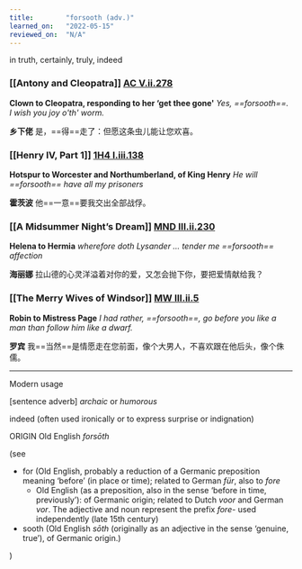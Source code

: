 ```yaml
---
title:        "forsooth (adv.)"
learned_on:   "2022-05-15"
reviewed_on:  "N/A"
---
```


in truth, certainly, truly, indeed

### [[Antony and Cleopatra]] [AC V.ii.278](https://www.shakespeareswords.com/Public/Play.aspx?Act=5&Scene=2&WorkId=8#112141) 


**Clown to Cleopatra, responding to her ‘get thee gone'** *Yes, ==forsooth==. I wish you joy o'th' worm.*

**乡下佬** 是，==得==走了：但愿这条虫儿能让您欢喜。

### [[Henry IV, Part 1]] [1H4 I.iii.138](https://www.shakespeareswords.com/Public/Play.aspx?Act=1&Scene=3&WorkId=33#232911) 


**Hotspur to Worcester and Northumberland, of King Henry** *He will ==forsooth== have all my prisoners*

**霍茨波** 他==一意==要我交出全部战俘。

### [[A Midsummer Night’s Dream]] [MND III.ii.230](https://www.shakespeareswords.com/Public/Play.aspx?Act=3&Scene=2&WorkId=4#126984) 


**Helena to Hermia** *wherefore doth Lysander … tender me ==forsooth== affection*

**海丽娜** 拉山德的心灵洋溢着对你的爱，又怎会抛下你，要把爱情献给我？

### [[The Merry Wives of Windsor]] [MW III.ii.5](https://www.shakespeareswords.com/Public/Play.aspx?Act=3&Scene=2&WorkId=29#218024) 


**Robin to Mistress Page** *I had rather, ==forsooth==, go before you like a man than follow him like a dwarf.*

**罗宾** 我==当然==是情愿走在您前面，像个大男人，不喜欢跟在他后头，像个侏儒。

-----

Modern usage

\[sentence adverb\] *archaic* or *humorous*

indeed (often used ironically or to express surprise or indignation)

ORIGIN Old English *forsōth* 

(see 

- for (Old English, probably a reduction of a Germanic preposition meaning ‘before’ (in place or time); related to German *für*, also to *fore*
    - Old English (as a preposition, also in the sense ‘before in time, previously’): of Germanic origin; related to Dutch *voor* and German *vor*. The adjective and noun represent the prefix *fore-* used independently (late 15th century)
- sooth (Old English *sōth* (originally as an adjective in the sense ‘genuine, true’), of Germanic origin.)
 
)